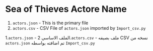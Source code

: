 # Sea of Thieves Actore Name





1. `actors.json` - This is the primary file
2. `actors.csv` - CSV File of `actors.json` imported by `Import_csv.py`



1.`actors.json` - الملف الاساسي
2.`actors.csv` - ملف بصيفه CSV نسخه من `actors.json` تم اضافته بواسطه `Import_csv.py`
